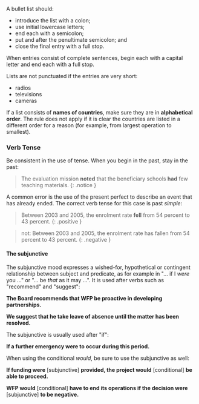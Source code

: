 A bullet list should:

* introduce the list with a colon;
* use initial lowercase letters;
* end each with a semicolon;
* put and after the penultimate semicolon; and
* close the final entry with a full stop.

When entries consist of complete sentences, begin each with a capital letter and end each with a full stop.

Lists are not punctuated if the entries are very short:

* radios
* televisions
* cameras

If a list consists of __names of countries__, make sure they are in __alphabetical order__. The rule does not apply if it is clear the countries are listed in a different order for a reason (for example, from largest operation to smallest).


### Verb Tense

Be consistent in the use of tense. When you begin in the past, stay in the past:

> The evaluation mission __noted__ that the beneficiary schools __had__ few teaching materials.
{: .notice }

A common error is the use of the present perfect to describe an event that has already ended. The correct verb tense for this case is past *simple*:

> Between 2003 and 2005, the enrolment rate __fell__ from 54 percent to 43 percent.
{: .positive }

> not: Between 2003 and 2005, the enrolment rate has fallen from 54 percent to 43 percent.
{: .negative }

#### The subjunctive
The subjunctive mood expresses a wished-for, hypothetical or contingent relationship between subject and predicate, as for example in "... if I *were* you ..." or "... be *that* as it may ...". It is used after verbs such as "recommend" and "suggest":

__The Board recommends that WFP be proactive in developing partnerships.__

__We suggest that he take leave of absence until the matter has been resolved.__

The subjunctive is usually used after "if":

__If a further emergency were to occur during this period.__

When using the conditional *would*, be sure to use the subjunctive as well:

__If funding were__ [subjunctive] __provided, the project would__ [conditional] __be able to proceed.__

__WFP would__ [conditional] __have to end its operations if the decision were__ [subjunctive] __to be negative.__